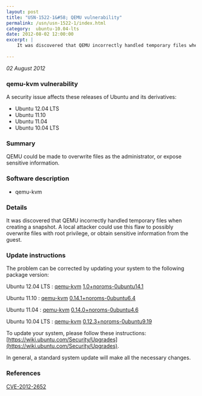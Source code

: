```yaml
---
layout: post
title: "USN-1522-1&#58; QEMU vulnerability"
permalink: /usn/usn-1522-1/index.html
category:  ubuntu-10.04-lts
date: 2012-08-02 12:00:00
excerpt: |
    It was discovered that QEMU incorrectly handled temporary files when creating a snapshot. A local attacker could use this flaw to possibly overwrite files with root privilege, or obtain sensitive information from the guest. 
    
--- 
```

 
 

*02 August 2012*

### qemu-kvm vulnerability

A security issue affects these releases of Ubuntu and its derivatives:

* Ubuntu 12.04 LTS
* Ubuntu 11.10
* Ubuntu 11.04
* Ubuntu 10.04 LTS

### Summary

QEMU could be made to overwrite files as the administrator, or expose sensitive information.

### Software description

* qemu-kvm 

### Details

It was discovered that QEMU incorrectly handled temporary files when creating a snapshot. A local attacker could use this flaw to possibly overwrite files with root privilege, or obtain sensitive information from the guest. 

### Update instructions

The problem can be corrected by updating your system to the following package version:

Ubuntu 12.04 LTS
 : [qemu-kvm](https://launchpad.net/ubuntu/+source/qemu-kvm) <span> [1.0+noroms-0ubuntu14.1](https://launchpad.net/ubuntu/+source/qemu-kvm/1.0+noroms-0ubuntu14.1) </span> 

Ubuntu 11.10
 : [qemu-kvm](https://launchpad.net/ubuntu/+source/qemu-kvm) <span> [0.14.1+noroms-0ubuntu6.4](https://launchpad.net/ubuntu/+source/qemu-kvm/0.14.1+noroms-0ubuntu6.4) </span> 

Ubuntu 11.04
 : [qemu-kvm](https://launchpad.net/ubuntu/+source/qemu-kvm) <span> [0.14.0+noroms-0ubuntu4.6](https://launchpad.net/ubuntu/+source/qemu-kvm/0.14.0+noroms-0ubuntu4.6) </span> 

Ubuntu 10.04 LTS
 : [qemu-kvm](https://launchpad.net/ubuntu/+source/qemu-kvm) <span> [0.12.3+noroms-0ubuntu9.19](https://launchpad.net/ubuntu/+source/qemu-kvm/0.12.3+noroms-0ubuntu9.19) </span> 

To update your system, please follow these instructions: [https://wiki.ubuntu.com/Security/Upgrades](https://wiki.ubuntu.com/Security/Upgrades).

In general, a standard system update will make all the necessary changes. 

### References

 
 [CVE-2012-2652](http://people.ubuntu.com/~ubuntu-security/cve/CVE-2012-2652)
 

